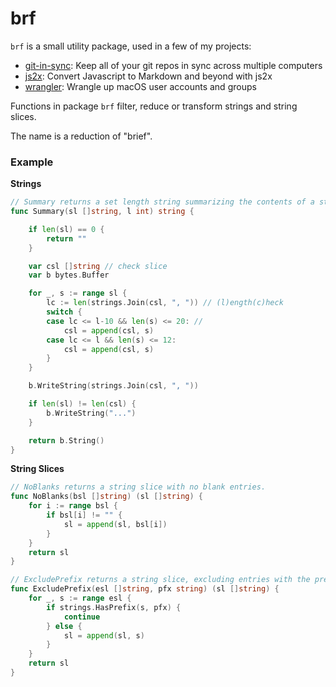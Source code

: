 # brf # 

`brf` is a small utility package, used in a few of my projects: 

- [git-in-sync](https://github.com/jychri/git-in-sync): Keep all of
  your git repos in sync across multiple computers
- [js2x](https://github.com/jychri/js2x): Convert Javascript to Markdown and beyond with js2x
- [wrangler](https://github.com/jychri/wrangler): Wrangle up macOS user accounts and groups

Functions in package `brf` filter, reduce or transform strings and
string slices. 

The name is a reduction of "brief".

### Example ###

**Strings**

```go
// Summary returns a set length string summarizing the contents of a string slice.
func Summary(sl []string, l int) string {

	if len(sl) == 0 {
		return ""
	}

	var csl []string // check slice
	var b bytes.Buffer

	for _, s := range sl {
		lc := len(strings.Join(csl, ", ")) // (l)ength(c)heck
		switch {
		case lc <= l-10 && len(s) <= 20: //
			csl = append(csl, s)
		case lc <= l && len(s) <= 12:
			csl = append(csl, s)
		}
	}

	b.WriteString(strings.Join(csl, ", "))

	if len(sl) != len(csl) {
		b.WriteString("...")
	}

	return b.String()
}
```

**String Slices**

```go
// NoBlanks returns a string slice with no blank entries.
func NoBlanks(bsl []string) (sl []string) {
	for i := range bsl {
		if bsl[i] != "" {
			sl = append(sl, bsl[i])
		}
	}
	return sl
}
```

```go
// ExcludePrefix returns a string slice, excluding entries with the prefix.
func ExcludePrefix(esl []string, pfx string) (sl []string) {
	for _, s := range esl {
		if strings.HasPrefix(s, pfx) {
			continue
		} else {
			sl = append(sl, s)
		}
	}
	return sl
}
```
